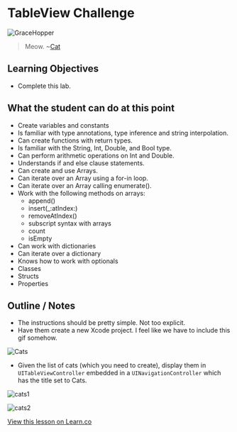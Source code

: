 # TableView Challenge

![GraceHopper](http://i.imgur.com/3CfGWMD.jpg?1)  

> Meow. ~[Cat](https://en.wikipedia.org/wiki/Cat)

## Learning Objectives

* Complete this lab.

## What the student can do at this point 

* Create variables and constants
* Is familiar with type annotations, type inference and string interpolation.
* Can create functions with return types.
* Is familiar with the String, Int, Double, and Bool type.
* Can perform arithmetic operations on Int and Double.
* Understands if and else clause statements.
* Can create and use Arrays.
* Can iterate over an Array using a for-in loop.
* Can iterate over an Array calling enumerate().
* Work with the following methods on arrays:
	* append()
	* insert(_:atIndex:)
	* removeAtIndex()
	* subscript syntax with arrays
	* count
	* isEmpty
* Can work with dictionaries 
* Can iterate over a dictionary
* Knows how to work with optionals
* Classes
* Structs
* Properties

## Outline / Notes

* The instructions should be pretty simple. Not too explicit.
* Have them create a new Xcode project. I feel like we have to include this gif somehow.

![Cats](https://media.giphy.com/media/1ecRID74uAe5i/giphy.gif)

* Given the list of cats (which you need to create), display them in  `UITableViewController` embedded in a `UINavigationController` which has the title set to Cats.  

![cats1](http://i.imgur.com/rGOAYjI.png)  

![cats2](http://i.imgur.com/gDXnLd7.png)

<a href='https://learn.co/lessons/TableViewLab' data-visibility='hidden'>View this lesson on Learn.co</a>

